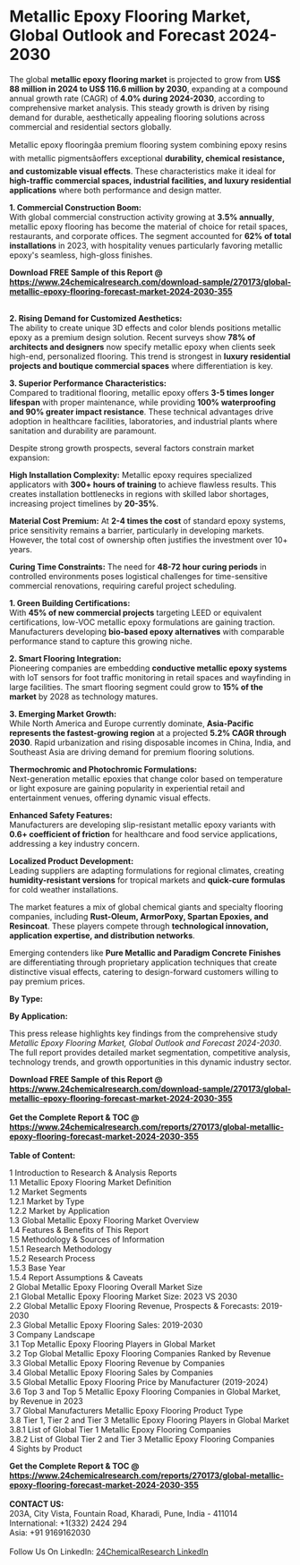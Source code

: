 <h1>Metallic Epoxy Flooring Market, Global Outlook and Forecast 2024-2030</h1><p>The global <strong>metallic epoxy flooring market</strong> is projected to grow from <strong>US$ 88 million in 2024 to US$ 116.6 million by 2030</strong>, expanding at a compound annual growth rate (CAGR) of <strong>4.0% during 2024-2030</strong>, according to comprehensive market analysis. This steady growth is driven by rising demand for durable, aesthetically appealing flooring solutions across commercial and residential sectors globally.</p><p>Metallic epoxy flooringâa premium flooring system combining epoxy resins with metallic pigmentsâoffers exceptional <strong>durability, chemical resistance, and customizable visual effects</strong>. These characteristics make it ideal for <strong>high-traffic commercial spaces, industrial facilities, and luxury residential applications</strong> where both performance and design matter.</p><p><strong>1. Commercial Construction Boom:</strong><br>
With global commercial construction activity growing at <strong>3.5% annually</strong>, metallic epoxy flooring has become the material of choice for retail spaces, restaurants, and corporate offices. The segment accounted for <strong>62% of total installations</strong> in 2023, with hospitality venues particularly favoring metallic epoxy's seamless, high-gloss finishes.</p><div><b>Download FREE Sample of this Report @ 
            <a href="https://www.24chemicalresearch.com/download-sample/270173/global-metallic-epoxy-flooring-forecast-market-2024-2030-355">
            https://www.24chemicalresearch.com/download-sample/270173/global-metallic-epoxy-flooring-forecast-market-2024-2030-355</a></b></div><br><p><strong>2. Rising Demand for Customized Aesthetics:</strong><br>
The ability to create unique 3D effects and color blends positions metallic epoxy as a premium design solution. Recent surveys show <strong>78% of architects and designers</strong> now specify metallic epoxy when clients seek high-end, personalized flooring. This trend is strongest in <strong>luxury residential projects and boutique commercial spaces</strong> where differentiation is key.</p><p><strong>3. Superior Performance Characteristics:</strong><br>
Compared to traditional flooring, metallic epoxy offers <strong>3-5 times longer lifespan</strong> with proper maintenance, while providing <strong>100% waterproofing and 90% greater impact resistance</strong>. These technical advantages drive adoption in healthcare facilities, laboratories, and industrial plants where sanitation and durability are paramount.</p><p>Despite strong growth prospects, several factors constrain market expansion:</p><p><strong>High Installation Complexity:</strong> Metallic epoxy requires specialized applicators with <strong>300+ hours of training</strong> to achieve flawless results. This creates installation bottlenecks in regions with skilled labor shortages, increasing project timelines by <strong>20-35%</strong>.</p><p><strong>Material Cost Premium:</strong> At <strong>2-4 times the cost</strong> of standard epoxy systems, price sensitivity remains a barrier, particularly in developing markets. However, the total cost of ownership often justifies the investment over 10+ years.</p><p><strong>Curing Time Constraints:</strong> The need for <strong>48-72 hour curing periods</strong> in controlled environments poses logistical challenges for time-sensitive commercial renovations, requiring careful project scheduling. </p><p><strong>1. Green Building Certifications:</strong><br>
With <strong>45% of new commercial projects</strong> targeting LEED or equivalent certifications, low-VOC metallic epoxy formulations are gaining traction. Manufacturers developing <strong>bio-based epoxy alternatives</strong> with comparable performance stand to capture this growing niche.</p><p><strong>2. Smart Flooring Integration:</strong><br>
Pioneering companies are embedding <strong>conductive metallic epoxy systems</strong> with IoT sensors for foot traffic monitoring in retail spaces and wayfinding in large facilities. The smart flooring segment could grow to <strong>15% of the market</strong> by 2028 as technology matures.</p><p><strong>3. Emerging Market Growth:</strong><br>
While North America and Europe currently dominate, <strong>Asia-Pacific represents the fastest-growing region</strong> at a projected <strong>5.2% CAGR through 2030</strong>. Rapid urbanization and rising disposable incomes in China, India, and Southeast Asia are driving demand for premium flooring solutions.</p><p><strong>Thermochromic and Photochromic Formulations:</strong><br>
	Next-generation metallic epoxies that change color based on temperature or light exposure are gaining popularity in experiential retail and entertainment venues, offering dynamic visual effects.</p><p><strong>Enhanced Safety Features:</strong><br>
	Manufacturers are developing slip-resistant metallic epoxy variants with <strong>0.6+ coefficient of friction</strong> for healthcare and food service applications, addressing a key industry concern.</p><p><strong>Localized Product Development:</strong><br>
	Leading suppliers are adapting formulations for regional climates, creating <strong>humidity-resistant versions</strong> for tropical markets and <strong>quick-cure formulas</strong> for cold weather installations.</p><p>The market features a mix of global chemical giants and specialty flooring companies, including <strong>Rust-Oleum, ArmorPoxy, Spartan Epoxies, and Resincoat</strong>. These players compete through <strong>technological innovation, application expertise, and distribution networks</strong>.</p><p>Emerging contenders like <strong>Pure Metallic and Paradigm Concrete Finishes</strong> are differentiating through proprietary application techniques that create distinctive visual effects, catering to design-forward customers willing to pay premium prices.</p><p><strong>By Type:</strong></p><p><strong>By Application:</strong></p><p>This press release highlights key findings from the comprehensive study <em>Metallic Epoxy Flooring Market, Global Outlook and Forecast 2024-2030</em>. The full report provides detailed market segmentation, competitive analysis, technology trends, and growth opportunities in this dynamic industry sector.</p><div><b>Download FREE Sample of this Report @ 
            <a href="https://www.24chemicalresearch.com/download-sample/270173/global-metallic-epoxy-flooring-forecast-market-2024-2030-355">
            https://www.24chemicalresearch.com/download-sample/270173/global-metallic-epoxy-flooring-forecast-market-2024-2030-355</a></b></div><br><div><b>Get the Complete Report & TOC @ 
            <a href="https://www.24chemicalresearch.com/reports/270173/global-metallic-epoxy-flooring-forecast-market-2024-2030-355">
            https://www.24chemicalresearch.com/reports/270173/global-metallic-epoxy-flooring-forecast-market-2024-2030-355</a></b></div><br>
            <b>Table of Content:</b><p>1 Introduction to Research & Analysis Reports<br />
    1.1 Metallic Epoxy Flooring Market Definition<br />
    1.2 Market Segments<br />
        1.2.1 Market by Type<br />
        1.2.2 Market by Application<br />
    1.3 Global Metallic Epoxy Flooring Market Overview<br />
    1.4 Features & Benefits of This Report<br />
    1.5 Methodology & Sources of Information<br />
        1.5.1 Research Methodology<br />
        1.5.2 Research Process<br />
        1.5.3 Base Year<br />
        1.5.4 Report Assumptions & Caveats<br />
2 Global Metallic Epoxy Flooring Overall Market Size<br />
    2.1 Global Metallic Epoxy Flooring Market Size: 2023 VS 2030<br />
    2.2 Global Metallic Epoxy Flooring Revenue, Prospects & Forecasts: 2019-2030<br />
    2.3 Global Metallic Epoxy Flooring Sales: 2019-2030<br />
3 Company Landscape<br />
    3.1 Top Metallic Epoxy Flooring Players in Global Market<br />
    3.2 Top Global Metallic Epoxy Flooring Companies Ranked by Revenue<br />
    3.3 Global Metallic Epoxy Flooring Revenue by Companies<br />
    3.4 Global Metallic Epoxy Flooring Sales by Companies<br />
    3.5 Global Metallic Epoxy Flooring Price by Manufacturer (2019-2024)<br />
    3.6 Top 3 and Top 5 Metallic Epoxy Flooring Companies in Global Market, by Revenue in 2023<br />
    3.7 Global Manufacturers Metallic Epoxy Flooring Product Type<br />
    3.8 Tier 1, Tier 2 and Tier 3 Metallic Epoxy Flooring Players in Global Market<br />
        3.8.1 List of Global Tier 1 Metallic Epoxy Flooring Companies<br />
        3.8.2 List of Global Tier 2 and Tier 3 Metallic Epoxy Flooring Companies<br />
4 Sights by Product</p><div><b>Get the Complete Report & TOC @ 
            <a href="https://www.24chemicalresearch.com/reports/270173/global-metallic-epoxy-flooring-forecast-market-2024-2030-355">
            https://www.24chemicalresearch.com/reports/270173/global-metallic-epoxy-flooring-forecast-market-2024-2030-355</a></b></div><br><b>CONTACT US:</b><br>
            203A, City Vista, Fountain Road, Kharadi, Pune, India - 411014<br>
            International: +1(332) 2424 294<br>
            Asia: +91 9169162030 <br><br>
            Follow Us On LinkedIn: <a href="https://www.linkedin.com/company/24chemicalresearch/">24ChemicalResearch LinkedIn</a>